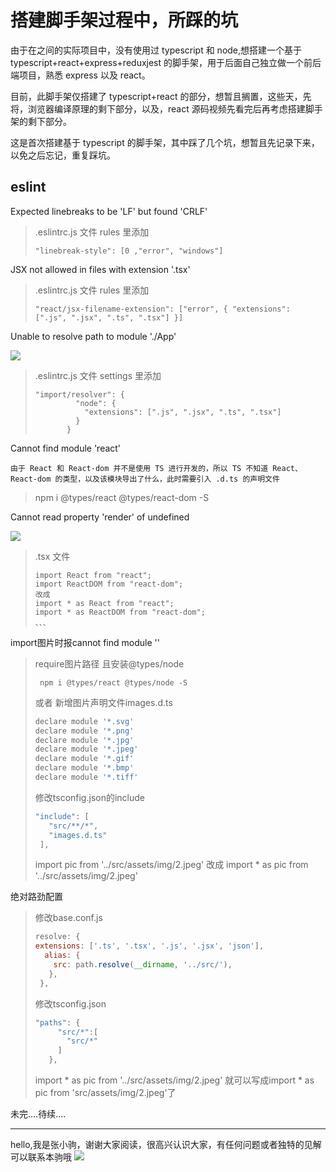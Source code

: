 # 搭建脚手架过程中，所踩的坑

由于在之间的实际项目中，没有使用过 typescript 和 node,想搭建一个基于 typescript+react+express+reduxjest 的脚手架，用于后面自己独立做一个前后端项目，熟悉 express 以及 react。

目前，此脚手架仅搭建了 typescript+react 的部分，想暂且搁置，这些天，先将，浏览器编译原理的剩下部分，以及，react 源码视频先看完后再考虑搭建脚手架的剩下部分。

这是首次搭建基于 typescript 的脚手架，其中踩了几个坑，想暂且先记录下来，以免之后忘记，重复踩坑。

## eslint

Expected linebreaks to be 'LF' but found 'CRLF'

> .eslintrc.js 文件 rules 里添加
>
> ```javasript
> "linebreak-style": [0 ,"error", "windows"]
> ```

JSX not allowed in files with extension '.tsx'

> .eslintrc.js 文件 rules 里添加
>
> ```javasript
> "react/jsx-filename-extension": ["error", { "extensions": [".js", ".jsx", ".ts", ".tsx"] }]
> ```

Unable to resolve path to module './App'

![](https://imgkr.cn-bj.ufileos.com/48258cd8-82d1-4904-a415-dea9aa8a4e6a.png)

> .eslintrc.js 文件 settings 里添加
>
> ```javasript
> "import/resolver": {
>          "node": {
>            "extensions": [".js", ".jsx", ".ts", ".tsx"]
>          }
>        }
> ```

Cannot find module 'react'

```
由于 React 和 React-dom 并不是使用 TS 进行开发的，所以 TS 不知道 React、 React-dom 的类型，以及该模块导出了什么，此时需要引入 .d.ts 的声明文件
```

> npm i @types/react @types/react-dom -S

Cannot read property 'render' of undefined

![](https://imgkr.cn-bj.ufileos.com/71e8f063-0ad0-4a05-adde-b08a21e4bc7f.png)

> .tsx 文件
>
> ```javasript
> import React from "react";
> import ReactDOM from "react-dom";
> 改成
> import * as React from "react";
> import * as ReactDOM from "react-dom";
> 、、、
> ```

import图片时报cannot find module ''

> require图片路径 且安装@types/node
> ```javasript
>  npm i @types/react @types/node -S
> ```
> 或者
> 新增图片声明文件images.d.ts
> ```javascript
> declare module '*.svg'
> declare module '*.png'
> declare module '*.jpg'
> declare module '*.jpeg'
> declare module '*.gif'
> declare module '*.bmp'
> declare module '*.tiff'
> ```
> 修改tsconfig.json的include
> ``` javascript
> "include": [
>    "src/**/*",
>    "images.d.ts"
>  ],
> ```
> import pic from '../src/assets/img/2.jpeg' 改成 import * as pic from '../src/assets/img/2.jpeg'

绝对路劲配置

> 修改base.conf.js
> ``` javascript
> resolve: {
> extensions: ['.ts', '.tsx', '.js', '.jsx', 'json'],
>   alias: {
>     src: path.resolve(__dirname, '../src/'),
>    },
>  },
> ```
> 修改tsconfig.json
> ``` javascript
> "paths": {
>      "src/*":[
>        "src/*"
>      ]
>    },
> ```
> import * as pic from '../src/assets/img/2.jpeg' 就可以写成import * as pic from 'src/assets/img/2.jpeg'了

未完....待续....
 ***
 hello,我是张小驹，谢谢大家阅读，很高兴认识大家，有任何问题或者独特的见解可以联系本驹哦
![](https://imgkr.cn-bj.ufileos.com/f2707478-ddf2-4eb5-9116-a1fe54913293.jpeg)











